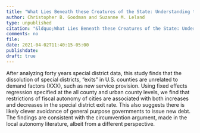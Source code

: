 ```yaml
---
title: "What Lies Beneath these Creatures of the State: Understanding the Birth and Death of U.S. Local Governments"
author: Christopher B. Goodman and Suzanne M. Leland
type: unpublished
citation: "&ldquo;What Lies Beneath these Creatures of the State: Understanding the Birth and Death of U.S. Local Governments.&rdquo;"
comments: no
file:
date: 2021-04-02T11:40:15-05:00
publishdate:
draft: true
---
```


After analyzing forty years special district data, this study finds that the dissolution of special districts, “exits” in U.S. counties are unrelated to demand factors (XXX), such as new service provision. Using fixed effects regression specified at the all county and urban county levels, we find that restrictions of fiscal autonomy of cities are associated with both increases and decreases in the special district exit rate. This also suggests there is likely clever avoidance of general purpose governments to issue new debt.  The findings are consistent with the circumvention argument, made in the local autonomy literature, albeit from a different perspective.

